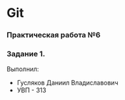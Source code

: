 # Git
### Практическая работа №6
### Задание 1.
Выполнил:
* Гусляков Даниил Владиславович
* УВП - 313
